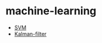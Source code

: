 # machine-learning

- [SVM](http://blog.csdn.net/v_july_v/article/details/7624837)
- [Kalman-filter](http://www.bzarg.com/p/how-a-kalman-filter-works-in-pictures/)
